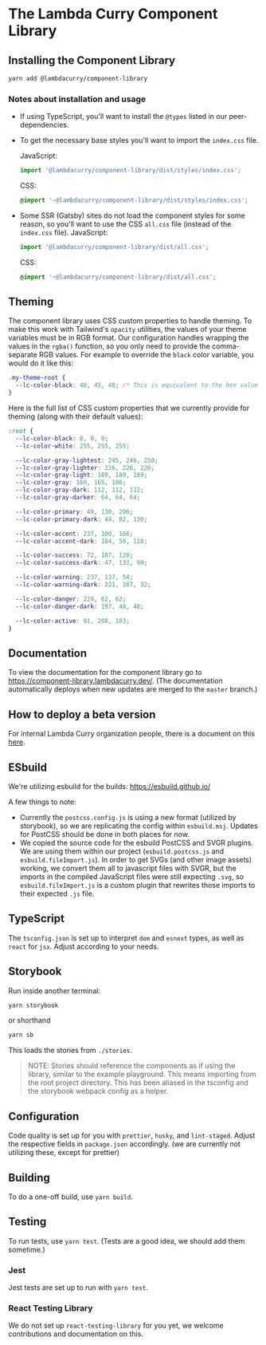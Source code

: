 # The Lambda Curry Component Library

## Installing the Component Library

```sh
yarn add @lambdacurry/component-library
```

### Notes about installation and usage

- If using TypeScript, you'll want to install the `@types` listed in our peer-dependencies.

- To get the necessary base styles you'll want to import the `index.css` file.

  JavaScript:

  ```js
  import '@lambdacurry/component-library/dist/styles/index.css';
  ```

  CSS:

  ```css
  @import '~@lambdacurry/component-library/dist/styles/index.css';
  ```

- Some SSR (Gatsby) sites do not load the component styles for some reason, so you'll want to use the CSS `all.css` file (instead of the `index.css` file).
  JavaScript:

  ```js
  import '@lambdacurry/component-library/dist/all.css';
  ```

  CSS:

  ```css
  @import '~@lambdacurry/component-library/dist/all.css';
  ```

## Theming

The component library uses CSS custom properties to handle theming. To make this work with Tailwind's `opacity` utilities, the values of your theme variables must be in RGB format. Our configuration handles wrapping the values in the `rgba()` function, so you only need to provide the comma-separate RGB values. For example to override the `black` color variable, you would do it like this:

```css
.my-theme-root {
  --lc-color-black: 40, 45, 48; /* This is equivalent to the hex value #282D30 */
}
```

Here is the full list of CSS custom properties that we currently provide for theming (along with their default values):

```css
:root {
  --lc-color-black: 0, 0, 0;
  --lc-color-white: 255, 255, 255;

  --lc-color-gray-lightest: 245, 246, 250;
  --lc-color-gray-lighter: 226, 226, 226;
  --lc-color-gray-light: 189, 189, 189;
  --lc-color-gray: 160, 165, 186;
  --lc-color-gray-dark: 112, 112, 112;
  --lc-color-gray-darker: 64, 64, 64;

  --lc-color-primary: 49, 130, 206;
  --lc-color-primary-dark: 44, 82, 130;

  --lc-color-accent: 237, 100, 166;
  --lc-color-accent-dark: 184, 50, 128;

  --lc-color-success: 72, 187, 120;
  --lc-color-success-dark: 47, 133, 90;

  --lc-color-warning: 237, 137, 54;
  --lc-color-warning-dark: 221, 107, 32;

  --lc-color-danger: 229, 62, 62;
  --lc-color-danger-dark: 197, 48, 48;

  --lc-color-active: 91, 208, 103;
}
```

## Documentation

To view the documentation for the component library go to https://component-library.lambdacurry.dev/. (The documentation automatically deploys when new updates are merged to the `master` branch.)

## How to deploy a beta version

For internal Lambda Curry organization people, there is a document on this [here](https://lambdacurry.atlassian.net/wiki/spaces/LC/pages/1006272513/Publishing+a+beta+NPM+Package).

## ESbuild

We're utilizing esbuild for the builds: https://esbuild.github.io/

A few things to note:

- Currently the `postcss.config.js` is using a new format (utilized by storybook), so we are replicating the config within `esbuild.msj`. Updates for PostCSS should be done in both places for now.
- We copied the source code for the esbuild PostCSS and SVGR plugins. We are using them within our project (`esbuild.postcss.js` and `esbuild.fileImport.js`). In order to get SVGs (and other image assets) working, we convert them all to javascript files with SVGR, but the imports in the compiled JavaScript files were still expecting `.svg`, so `esbuild.fileImport.js` is a custom plugin that rewrites those imports to their expected `.js` file.

## TypeScript

The `tsconfig.json` is set up to interpret `dom` and `esnext` types, as well as `react` for `jsx`. Adjust according to your needs.

## Storybook

Run inside another terminal:

```bash
yarn storybook
```

or shorthand

```bash
yarn sb
```

This loads the stories from `./stories`.

> NOTE: Stories should reference the components as if using the library, similar to the example playground. This means importing from the root project directory. This has been aliased in the tsconfig and the storybook webpack config as a helper.

## Configuration

Code quality is set up for you with `prettier`, `husky`, and `lint-staged`. Adjust the respective fields in `package.json` accordingly.
(we are currently not utilizing these, except for prettier)

## Building

To do a one-off build, use `yarn build`.

## Testing

To run tests, use `yarn test`. (Tests are a good idea, we should add them sometime.)

### Jest

Jest tests are set up to run with `yarn test`.

### React Testing Library

We do not set up `react-testing-library` for you yet, we welcome contributions and documentation on this.

